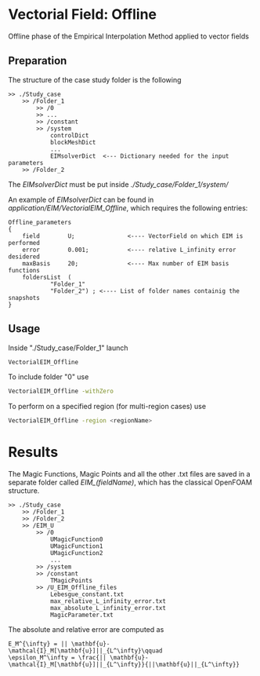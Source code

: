 # Vectorial Field: Offline 

Offline phase of the Empirical Interpolation Method applied to vector fields

## Preparation

The structure of the case study folder is the following

```
>> ./Study_case
	>> /Folder_1  		
		>> /0
		>> ...
		>> /constant
		>> /system
			controlDict
			blockMeshDict
			...
			EIMsolverDict  <--- Dictionary needed for the input parameters			
	>> /Folder_2
```

The *EIMsolverDict* must be put inside *./Study_case/Folder_1/system/*

An example of *EIMsolverDict* can be found in *application/EIM/VectorialEIM_Offline*, which requires the following entries:
```
Offline_parameters
{
	field        U;               <---- VectorField on which EIM is performed 
	error        0.001;           <---- relative L_infinity error desidered
	maxBasis     20;              <---- Max number of EIM basis functions
	foldersList  ( 
			"Folder_1" 
			"Folder_2") ; <---- List of folder names containig the snapshots
}
```
## Usage

Inside "./Study_case/Folder_1" launch 
```bash
VectorialEIM_Offline
```
To include folder "0" use 
```bash
VectorialEIM_Offline -withZero
```
To perform on a specified region (for multi-region cases) use 
```bash
VectorialEIM_Offline -region <regionName>
```

# Results

The Magic Functions, Magic Points and all the other .txt files are saved in a separate folder called *EIM_(fieldName)*, which has the classical OpenFOAM structure.

```
>> ./Study_case
	>> /Folder_1  				 		
	>> /Folder_2		
	>> /EIM_U		
		>> /0
			UMagicFunction0
			UMagicFunction1
			UMagicFunction2
			...						
		>> /system			
		>> /constant
			TMagicPoints
		>> /U_EIM_Offline_files
			Lebesgue_constant.txt
			max_relative_L_infinity_error.txt
			max_absolute_L_infinity_error.txt
			MagicParameter.txt
```

The absolute and relative error are computed as
```{math}
E_M^{\infty} = || \mathbf{u}-\mathcal{I}_M[\mathbf{u}]||_{L^\infty}\qquad 
\epsilon_M^\infty = \frac{|| \mathbf{u}-\mathcal{I}_M[\mathbf{u}]||_{L^\infty}}{||\mathbf{u}||_{L^\infty}}
```